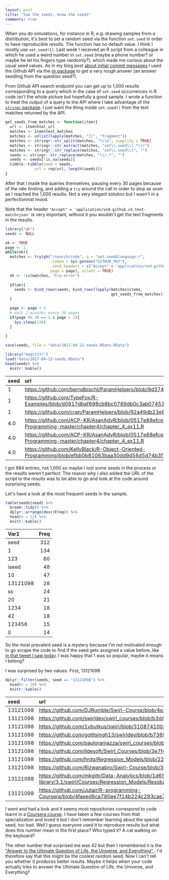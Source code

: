 ```yaml
---
layout: post
title: "Sow the seeds, know the seeds"
comments: true
---
```



When you do simulations, for instance in R, e.g. drawing samples from a distribution, it's best to set a random seed via the function `set.seed` in order to have reproducible results. The function has no default value. I think I mostly use `set.seed(1)`. Last week I received an R script from a colleague in which he used a weird number in `set.seed` (maybe a phone number? or maybe he let his fingers type randomly?), which made me curious about the usual seed values. As in my blog post [about initial commit messages](http://www.masalmon.eu/2017/02/21/firstcommit/) I used the Github API via the [`gh` package](https://github.com/r-pkgs/gh) to get a very rough answer (an answer seedling from the question seed?).

<!--more-->

From Github API search endpoint you can get up to 1,000 results corresponding to a query which in the case of `set.seed` occurrences in R code isn't the whole picture but hopefully a good sample. I wrote a function to treat the output of a query to the API where I take advantage of the [`stringr` package](https://github.com/tidyverse/stringr). I just want the thing inside `set.seed()` from the text matches returned by the API.

```r
get_seeds_from_matches <- function(item){
  url <- item$html_url
  matches <- item$text_matches
  matches <- unlist(lapply(matches, "[[", "fragment"))
  matches <- stringr::str_split(matches, "\\\n", simplify = TRUE)
  matches <- stringr::str_extract(matches, "set\\.seed\\(.*\\)")
  matches <- stringr::str_replace(matches, "set\\.seed\\(", "")
  seeds <- stringr::str_replace(matches, "\\).*", "")
  seeds <- seeds[!is.na(seeds)]
  tibble::tibble(seed = seeds,
             url = rep(url, length(seeds)))
}
```

After that I made the queries themselves, pausing every 30 pages because of the rate limiting, and adding a `try` around the call in order to stop as soon as I reached the 1,000 results. Not a very elegant solution but I wasn't in a perfectionnist mood. 

Note that the header `"Accept" = 'application/vnd.github.v3.text-match+json'` is very important, without it you wouldn't get the text fragments in the results. 

```r
library("gh")
seeds <- NULL

ok <- TRUE
page <- 1
while(ok){
  matches <- try(gh("/search/code", q = "set.seed&language:r",
                    .token = Sys.getenv("GITHUB_PAT"),
                    .send_headers = c("Accept" = 'application/vnd.github.v3.text-match+json'),
                    page = page), silent = TRUE)
  ok <- !is(matches, "try-error")
 
  if(ok){
    seeds <- bind_rows(seeds, bind_rows(lapply(matches$items, 
                                               get_seeds_from_matches)))
  }

  page <- page + 1
  # wait 2 minutes every 30 pages
  if(page %% 30 == 1 & page > 1){
    Sys.sleep(120)
  }
  
}

save(seeds, file = "data/2017-04-12-seeds.RData.RData")
```


```r
library("magrittr")
load("data/2017-04-12-seeds.RData")
head(seeds) %>%
  knitr::kable()
```



|seed |url                                                                                                                                             |
|:----|:-----------------------------------------------------------------------------------------------------------------------------------------------|
|1    |https://github.com/berndbischl/ParamHelpers/blob/9d374430701d94639cc78db84f91a0c595927189/tests/testthat/helper_zzz.R                           |
|1    |https://github.com/TypeFox/R-Examples/blob/d0917dbaf698cb8bc0789db0c3ab07453016eab9/ParamHelpers/tests/testthat/helper_zzz.R                    |
|1    |https://github.com/cran/ParamHelpers/blob/92a49db23e69d32c8ae52585303df2875d740706/tests/testthat/helper_zzz.R                                  |
|4.0  |https://github.com/ACP-KR/AsanAdvR/blob/0517e88efce94266997d680e8b5a7c2a97c9277d/R-Object-Oriented-Programming-master/chapter4/chapter_4_ex11.R |
|4.0  |https://github.com/ACP-KR/AsanAdvR/blob/0517e88efce94266997d680e8b5a7c2a97c9277d/R-Object-Oriented-Programming-master/chapter4/chapter_4_ex11.R |
|4.0  |https://github.com/KellyBlack/R-Object-Oriented-Programming/blob/efbb0b81063baa30dd9d56d5d74b3f73b12b4926/chapter4/chapter_4_ex11.R             |

I got 984 entries, not 1,000 so maybe I lost some seeds in the process or the results weren't perfect. The reason why I also added the URL of the script to the results was to be able to go and look at the code around surprising seeds.

Let's have a look at the most frequent seeds in the sample.


```r
table(seeds$seed) %>%
  broom::tidy() %>%
  dplyr::arrange(desc(Freq)) %>%
  head(n = 12) %>%
  knitr::kable()
```



|Var1     | Freq|
|:--------|----:|
|seed     |  312|
|1        |  134|
|123      |   60|
|iseed    |   48|
|10       |   47|
|13121098 |   28|
|ss       |   24|
|20       |   21|
|1234     |   18|
|42       |   18|
|123456   |   15|
|0        |   14|

So the most prevalent seed is a mystery because I'm not motivated enough to go scrape the code to find if the seed gets assigned a value before, like [in that tweet I saw today](https://twitter.com/millerdl/status/852152963502149638). I was happy that 1 was so popular, maybe it means I belong?

I was surprised by two values. First, 13121098.


```r
dplyr::filter(seeds, seed == "13121098") %>%
  head(n = 10) %>% 
  knitr::kable()
```



|seed     |url                                                                                                                                                                                                                |
|:--------|:------------------------------------------------------------------------------------------------------------------------------------------------------------------------------------------------------------------|
|13121098 |https://github.com/DJRumble/Swirl-Course/blob/4e2771141e579904eb6dd32bce51ff6e0d840d44/Regression_Models/Residuals_Diagnostics_and_Variation/initLesson.R                                                          |
|13121098 |https://github.com/swirldev/swirl_courses/blob/b3d432bfdf480c865af1c409ee0ee927c1fdbda0/Regression_Models/Residuals_Diagnostics_and_Variation/initLesson.R                                                         |
|13121098 |https://github.com/1vbutkus/swirl/blob/310874100536e1e7c66861eced9ecb52939a3e0a/Regression_Models/Residuals_Diagnostics_and_Variation/initLesson.R                                                                 |
|13121098 |https://github.com/gotitsingh13/swirldev/blob/b7369b974ba76716fbcf6101bcbdc2db2f774d18/Regression_Models/Residuals_Diagnostics_and_Variation/initLesson.R                                                          |
|13121098 |https://github.com/pauloramazza/swirl_courses/blob/4e2771141e579904eb6dd32bce51ff6e0d840d44/Regression_Models/Residuals_Diagnostics_and_Variation/initLesson.R                                                     |
|13121098 |https://github.com/ildesoft/Swirl_Courses/blob/3e7f43cecbeb41e92e4f5972658f9b293e0e4b84/Regression_Models/Residuals_Diagnostics_and_Variation/initLesson.R                                                         |
|13121098 |https://github.com/hrdg/Regression_Models/blob/22f47ecf2ae62f553aa132d3d948cc6b4e1599cc/Residuals_Diagnostics_and_Variation/initLesson.R                                                                           |
|13121098 |https://github.com/Rizwanabro/Swirl-Course/blob/3e7f43cecbeb41e92e4f5972658f9b293e0e4b84/Regression_Models/Residuals_Diagnostics_and_Variation/initLesson.R                                                        |
|13121098 |https://github.com/mkgiitr/Data-Analytics/blob/1d659db1e9137b1fe595a6ef3356887de431b1be/win-library/3.1/swirl/Courses/Regression_Models/Residuals_Diagnostics_and_Variation/initLesson.R                           |
|13121098 |https://github.com/Jutair/R-programming-Coursera/blob/4faeed6ca780ee7f14b224c293cae77293146f37/Swirl/Rsubversion/branches/Writing_swirl_Courses/Regression_Models/Residuals_Diagnostics_and_Variation/initLesson.R |

I went and had a look and it seems most repositories correspond to code learnt in a [Coursera course](https://es.coursera.org/learn/data-cleaning). I have taken a few courses from that specialization and loved it but I don't remember learning about the special seed, too bad. Well I guess everyone used it to reproduce results but what does this number mean in the first place? Who typed it? A cat walking on the keyboard?

The other number that surprised me was 42 but then I remembered it is the ["Answer to the Ultimate Question of Life, the Universe, and Everything" ](https://simple.wikipedia.org/wiki/42_(answer)). I'd therefore say that this might be the coolest random seed. Now I can't tell you whether it produces better results. Maybe it helps when your code actually tries to answer the Ultimate Question of Life, the Universe, and Everything?
